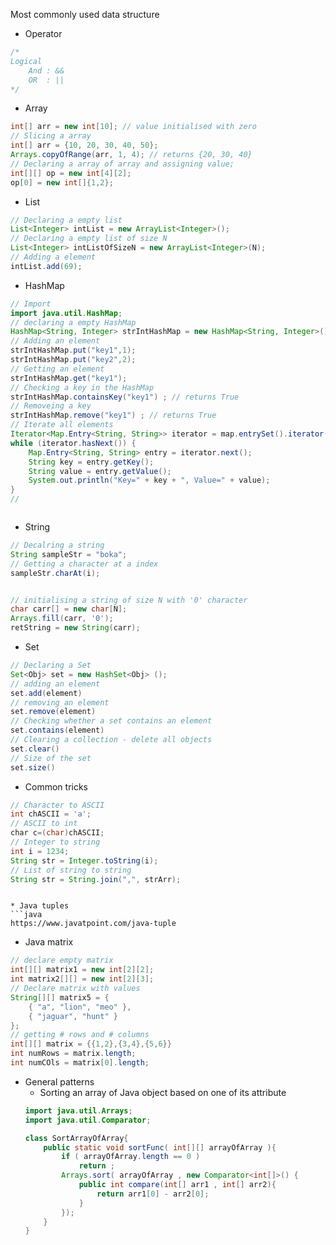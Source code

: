Most commonly used data structure
* Operator
```java
/*
Logical
	And : &&
	OR  : ||
*/
```
* Array
```java
int[] arr = new int[10]; // value initialised with zero
// Slicing a array
int[] arr = {10, 20, 30, 40, 50};
Arrays.copyOfRange(arr, 1, 4); // returns {20, 30, 40}
// Declaring a array of array and assigning value;
int[][] op = new int[4][2];
op[0] = new int[]{1,2};
```
* List
```java
// Declaring a empty list
List<Integer> intList = new ArrayList<Integer>();
// Declaring a empty list of size N
List<Integer> intListOfSizeN = new ArrayList<Integer>(N);
// Adding a element
intList.add(69);

```
* HashMap
```java
// Import
import java.util.HashMap;
// declaring a empty HashMap
HashMap<String, Integer> strIntHashMap = new HashMap<String, Integer>();
// Adding an element
strIntHashMap.put("key1",1);
strIntHashMap.put("key2",2);
// Getting an element
strIntHashMap.get("key1");
// Checking a key in the HashMap
strIntHashMap.containsKey("key1") ; // returns True
// Removeing a key
strIntHashMap.remove("key1") ; // returns True
// Iterate all elements
Iterator<Map.Entry<String, String>> iterator = map.entrySet().iterator(); 
while (iterator.hasNext()) { 
	Map.Entry<String, String> entry = iterator.next(); 
	String key = entry.getKey(); 
	String value = entry.getValue(); 
	System.out.println("Key=" + key + ", Value=" + value); 
}
// 



```
* String
```java
// Decalring a string
String sampleStr = "boka";
// Getting a character at a index
sampleStr.charAt(i);


// initialising a string of size N with '0' character
char carr[] = new char[N];
Arrays.fill(carr, '0');
retString = new String(carr);


```
* Set
```java
// Declaring a Set
Set<Obj> set = new HashSet<Obj> ();
// adding an element
set.add(element)
// removing an element
set.remove(element)
// Checking whether a set contains an element
set.contains(element)
// Clearing a collection - delete all objects
set.clear()
// Size of the set
set.size()

```
* Common tricks
```java
// Character to ASCII 
int chASCII = 'a';
// ASCII to int
char c=(char)chASCII;
// Integer to string
int i = 1234;
String str = Integer.toString(i);
// List of string to string
String str = String.join(",", strArr);
```

```
```

```
* Java tuples
```java
https://www.javatpoint.com/java-tuple
```
* Java matrix
```java
// declare empty matrix
int[][] matrix1 = new int[2][2];
int matrix2[][] = new int[2][3];
// Declare matrix with values
String[][] matrix5 = { 
	{ "a", "lion", "meo" }, 
	{ "jaguar", "hunt" } 
};
// getting # rows and # columns
int[][] matrix = {{1,2},{3,4},{5,6}}
int numRows = matrix.length;
int numCOls = matrix[0].length;
```
* General patterns
	* Sorting an array of Java object based on one of its  attribute
	```java
	import java.util.Arrays;
	import java.util.Comparator;

	class SortArrayOfArray{
		public static void sortFunc( int[][] arrayOfArray ){
			if ( arrayOfArray.length == 0 )
				return ;
			Arrays.sort( arrayOfArray , new Comparator<int[]>() {
				public int compare(int[] arr1 , int[] arr2){
					return arr1[0] - arr2[0];
				}
			});
		}
	}

	```